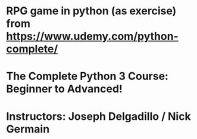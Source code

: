 # RPG game in python (as exercise) from https://www.udemy.com/python-complete/
# The Complete Python 3 Course: Beginner to Advanced!
# Instructors: Joseph Delgadillo / Nick Germain